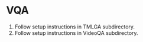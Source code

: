 # VQA

1. Follow setup instructions in TMLGA subdirectory.
2. Follow setup instructions in VideoQA subdirectory.
